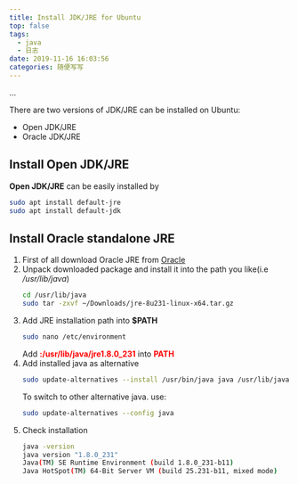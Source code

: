 ```yaml
---
title: Install JDK/JRE for Ubuntu
top: false
tags:
  - java
  - 日志
date: 2019-11-16 16:03:56
categories: 随便写写
---
```

...
<!--more-->

There are two versions of JDK/JRE can be installed on Ubuntu:
- Open JDK/JRE
- Oracle JDK/JRE

## Install Open JDK/JRE

**Open JDK/JRE** can be easily installed by
```bash
sudo apt install default-jre
sudo apt install default-jdk
```

## Install Oracle standalone JRE

1. First of all download Oracle JRE from [Oracle](https://www.oracle.com/technetwork/java/javase/downloads/index.html)
2. Unpack downloaded package and install it into the path you like(i.e */usr/lib/java*)
    ```bash
    cd /usr/lib/java
    sudo tar -zxvf ~/Downloads/jre-8u231-linux-x64.tar.gz
    ```
3. Add JRE installation path into **$PATH**
    ```bash
    sudo nano /etc/environment
    ```
    Add <span style="color:red">**:/usr/lib/java/jre1.8.0_231**</span> into <span style="color:red">**PATH**</span>
4. Add installed java as alternative
    ```bash
    sudo update-alternatives --install /usr/bin/java java /usr/lib/java/jre1.8.0_231/bin/java 1
    ```
    To switch to other alternative java. use:
    ```bash
    sudo update-alternatives --config java
    ```
5. Check installation
    ```bash
    java -version
    java version "1.8.0_231"
    Java(TM) SE Runtime Environment (build 1.8.0_231-b11)
    Java HotSpot(TM) 64-Bit Server VM (build 25.231-b11, mixed mode)
    ```
